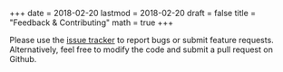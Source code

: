 +++
date = 2018-02-20
lastmod = 2018-02-20
draft = false
title = "Feedback & Contributing"
math = true
+++

Please use the [issue tracker](https://github.com/ndhillon/hugo-nsd/issues) to report bugs or submit feature requests. Alternatively, feel free to modify the code and submit a pull request on Github.

